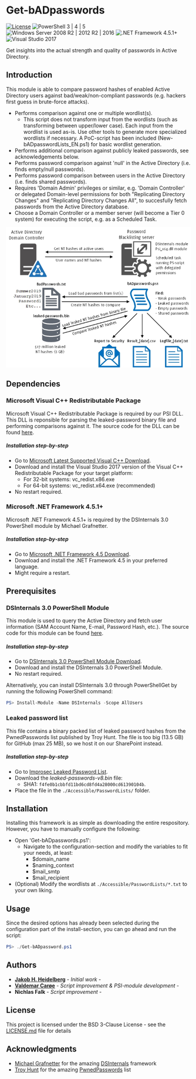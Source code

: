 # Get-bADpasswords
[![License](https://img.shields.io/badge/License-BSD%203--Clause-orange.svg)](https://opensource.org/licenses/BSD-3-Clause) ![PowerShell 3 | 4 | 5](https://img.shields.io/badge/PowerShell-3%20|%204%20|%205-0000FF.svg) ![Windows Server 2008 R2 | 2012 R2 | 2016](https://img.shields.io/badge/Windows%20Server-2008%20R2%20|%202012%20R2%20|%202016-007bb8.svg) ![.NET Framework 4.5.1+](https://img.shields.io/badge/.NET%20Framework-4.5.1%2B-007FFF.svg) ![Visual Studio 2017](https://img.shields.io/badge/Visual%20Studio-2017-383278.svg)

Get insights into the actual strength and quality of passwords in Active Directory.

## Introduction
This module is able to compare password hashes of enabled Active Directory users against bad/weak/non-compliant passwords (e.g. hackers first guess in brute-force attacks).
* Performs comparison against one or multiple wordlist(s).
  * This script does not transform input from the wordlists (such as transforming between upper/lower case). Each input from the wordlist is used as-is. Use other tools to generate more specialized wordlists if necessary. A PoC-script has been included (New-bADpasswordLists_EN.ps1) for basic wordlist generation.
* Performs additional comparison against publicly leaked passwords, see acknowledgements below.
* Performs password comparison against 'null' in the Active Directory (i.e. finds empty/null passwords).
* Performs password comparison between users in the Active Directory (i.e. finds shared passwords).
* Requires 'Domain Admin' privileges or similar, e.g. 'Domain Controller' or delegated Domain-level permissions for both	"Replicating Directory Changes" and "Replicating Directory Changes All", to succesfully fetch passwords from the Active Directory database.
* Choose a Domain Controller or a member server (will become a Tier 0 system) for executing the script, e.g. as a Scheduled Task.

![picture](https://github.com/improsec/Get-bADpasswords/blob/master/Get-bADpasswords_2.jpg)

## Dependencies

### Microsoft Visual C++ Redistributable Package
Microsoft Visual C++ Redistributable Package is required by our PSI DLL. This DLL is reponsible for parsing the leaked-password binary file and performing comparisons against it. The source code for the DLL can be found [here](./Source).

##### Installation step-by-step
* Go to [Microsoft Latest Supported Visual C++ Download](https://support.microsoft.com/en-us/help/2977003/the-latest-supported-visual-c-downloads).
* Download and install the Visual Studio 2017 version of the Visual C++ Redistributable Package for your target platform:
  * For 32-bit systems: vc_redist.x86.exe
  * For 64-bit systems: vc_redist.x64.exe (recommended)
* No restart required.

### Microsoft .NET Framework 4.5.1+
Microsoft .NET Framework 4.5.1+ is required by the DSInternals 3.0 PowerShell module by Michael Grafnetter.

##### Installation step-by-step
* Go to [Microsoft .NET Framework 4.5 Download](https://www.microsoft.com/en-us/download/details.aspx?id=30653).
* Download and install the .NET Framework 4.5 in your preferred language.
* Might require a restart.

## Prerequisites

### DSInternals 3.0 PowerShell Module
This module is used to query the Active Directory and fetch user information (SAM Account Name, E-mail, Password Hash, etc.). The source code for this module can be found [here](https://github.com/MichaelGrafnetter/DSInternals).

##### Installation step-by-step
* Go to [DSInternals 3.0 PowerShell Module Download](https://www.powershellgallery.com/packages/DSInternals/3.0).
* Download and install the DSInternals 3.0 PowerShell Module.
* No restart required.

Alternatively, you can install DSInternals 3.0 through PowerShellGet by running the following PowerShell command:
```powershell
PS> Install-Module -Name DSInternals -Scope AllUsers
```

### Leaked password list
This file contains a binary packed list of leaked password hashes from the PwnedPasswords list published by Troy Hunt. The file is too big (13.5 GB) for GitHub (max 25 MB), so we host it on our SharePoint instead. 

##### Installation step-by-step
* Go to [Improsec Leaked Password List](https://improsec-my.sharepoint.com/:u:/p/vca/EUmYP8BOIYNJl9Id3mYY_YABp_WEBI4PYXV9Bp26I_iDBw?e=uIruNW).
* Download the _leaked-passwords-v8.bin_ file:
  * SHA1: `f4fe0b1cbbfd11bd6cd8fd4a28000cd61390104b`.
* Place the file in the `./Accessible/PasswordLists/` folder.

## Installation
Installing this framework is as simple as downloading the entire respository. However, you have to manually configure the following:
* Open 'Get-bADpasswords.ps1':
  * Navigate to the configuration-section and modify the variables to fit your needs, at least:
     * $domain_name
     * $naming_context
     * $mail_smtp
     * $mail_recipient
* (Optional) Modify the wordlists at `./Accessible/PasswordLists/*.txt` to your own liking.

## Usage
Since the desired options has already been selected during the configuration part of the install-section, you can go ahead and run the script:
```powershell
PS> ./Get-bADpassword.ps1
```

## Authors

* [**Jakob H. Heidelberg**](https://github.com/ZilentJack) - *Initial work* - 
* [**Valdemar Carøe**](https://github.com/st4ckh0und) - *Script improvement & PSI-module development* - 
* **Nichlas Falk** - *Script improvement* - 

## License

This project is licensed under the BSD 3-Clause License - see the [LICENSE.md](LICENSE.md) file for details

## Acknowledgments

* [Michael Grafnetter](https://github.com/MichaelGrafnetter) for the amazing [DSInternals](https://github.com/MichaelGrafnetter/DSInternals) framework
* [Troy Hunt](https://github.com/troyhunt) for the amazing [PwnedPasswords](https://haveibeenpwned.com/Passwords) list

